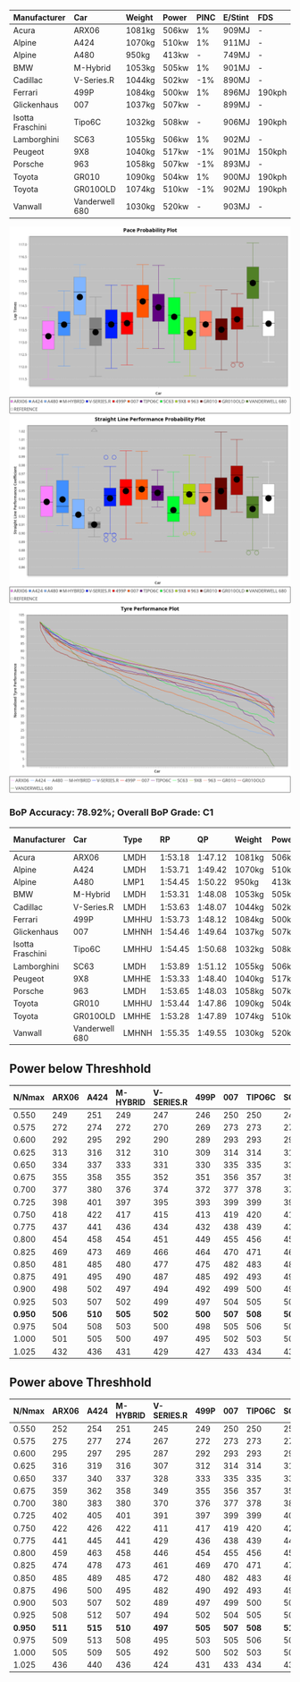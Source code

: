 | Manufacturer     | Car            | Weight | Power | PINC    | E/Stint | FDS     |
|:-|:-|:-|:-|:-|:-|:-|
| Acura            | ARX06          | 1081kg | 506kw | 1%      | 909MJ   |    -    |
| Alpine           | A424           | 1070kg | 510kw | 1%      | 911MJ   |    -    |
| Alpine           | A480           | 950kg  | 413kw |    -    | 749MJ   |    -    |
| BMW              | M-Hybrid       | 1053kg | 505kw | 1%      | 901MJ   |    -    |
| Cadillac         | V-Series.R     | 1044kg | 502kw | -1%     | 890MJ   |    -    |
| Ferrari          | 499P           | 1084kg | 500kw | 1%      | 896MJ   | 190kph  |
| Glickenhaus      | 007            | 1037kg | 507kw |    -    | 899MJ   |    -    |
| Isotta Fraschini | Tipo6C         | 1032kg | 508kw |    -    | 906MJ   | 190kph  |
| Lamborghini      | SC63           | 1055kg | 506kw | 1%      | 902MJ   |    -    |
| Peugeot          | 9X8            | 1040kg | 517kw | -1%     | 901MJ   | 150kph  |
| Porsche          | 963            | 1058kg | 507kw | -1%     | 893MJ   |    -    |
| Toyota           | GR010          | 1090kg | 504kw | 1%      | 900MJ   | 190kph  |
| Toyota           | GR010OLD       | 1074kg | 510kw | -1%     | 902MJ   | 190kph  |
| Vanwall          | Vanderwell 680 | 1030kg | 520kw |    -    | 903MJ   |    -    |

![PACECHART](./IMG/ACOMETHOD.png)
![STRAIGHTLINEPERFORMANCECHART](./IMG/ACOMETHOD_sp.png)
![TYREPERFORMANCECHART](./IMG/ACOMETHOD_tw.png)

### BoP Accuracy: 78.92%; Overall BoP Grade: C1
| Manufacturer     | Car            | Type  | RP      | QP      | Weight | Power¹ | Threshhold | PINC    | Power² | E/Stint | AVG Vmax  | FDS     | RDLC | L/Stint | BOP-Grade | Model Accuracy | Model Points | Match%  |
|:-|:-|:-|:-|:-|:-|:-|:-|:-|:-|:-|:-|:-|:-|:-|:-|:-|:-|:-|
| Acura            | ARX06          | LMDH  | 1:53.18 | 1:47.12 | 1081kg | 506kw  | 210.0kph   | 1%      | 511kw  |  909MJ  | 274.86kph |    -    | 0.99 | 29      | -D2       | 100.00%        | 995          | 62.92%  |
| Alpine           | A424           | LMDH  | 1:53.71 | 1:49.42 | 1070kg | 510kw  | 210.0kph   | 1%      | 515kw  |  911MJ  | 276.17kph |    -    | 0.99 | 29      | +C2       | 100.00%        | 642          | 72.82%  |
| Alpine           | A480           | LMP1  | 1:54.45 | 1:50.22 |  950kg | 413kw  | 210.0kph   |    -    | 413kw  |  749MJ  | 270.27kph |    -    | 0.97 | 28      | ~A1       | 60.26%         | 849          | 100.00% |
| BMW              | M-Hybrid       | LMDH  | 1:53.31 | 1:48.08 | 1053kg | 505kw  | 210.0kph   | 1%      | 510kw  |  901MJ  | 273.13kph |    -    | 1.01 | 29      | -C2       | 100.00%        | 1714         | 74.65%  |
| Cadillac         | V-Series.R     | LMDH  | 1:53.63 | 1:48.07 | 1044kg | 502kw  | 210.0kph   | -1%     | 497kw  |  890MJ  | 275.69kph |    -    | 1.01 | 29      | -A2       | 98.95%         | 2271         | 92.74%  |
| Ferrari          | 499P           | LMHHU | 1:53.73 | 1:48.12 | 1084kg | 500kw  | 210.0kph   | 1%      | 505kw  |  896MJ  | 275.99kph | 190kph  | 1.01 | 29      | -A2       | 99.93%         | 2718         | 94.15%  |
| Glickenhaus      | 007            | LMHNH | 1:54.46 | 1:49.64 | 1037kg | 507kw  | 210.0kph   |    -    | 507kw  |  899MJ  | 278.85kph |    -    | 0.95 | 29      | +B2       | 96.34%         | 1634         | 84.75%  |
| Isotta Fraschini | Tipo6C         | LMHHU | 1:54.45 | 1:50.68 | 1032kg | 508kw  | 210.0kph   |    -    | 508kw  |  906MJ  | 278.54kph | 190kph  | 1.08 | 29      | +Ω1       | 92.36%         | 133          | 48.26%  |
| Lamborghini      | SC63           | LMDH  | 1:53.89 | 1:51.12 | 1055kg | 506kw  | 210.0kph   | 1%      | 511kw  |  902MJ  | 274.64kph |    -    | 1.04 | 29      | ~A1       | 96.54%         | 418          | 100.00% |
| Peugeot          | 9X8            | LMHHE | 1:53.33 | 1:48.40 | 1040kg | 517kw  | 210.0kph   | -1%     | 512kw  |  901MJ  | 277.75kph | 150kph  | 1.02 | 29      | -B2       | 88.68%         | 2617         | 83.72%  |
| Porsche          | 963            | LMDH  | 1:53.65 | 1:48.03 | 1058kg | 507kw  | 210.0kph   | -1%     | 502kw  |  893MJ  | 275.79kph |    -    | 1.00 | 29      | -A2       | 99.98%         | 6168         | 92.16%  |
| Toyota           | GR010          | LMHHU | 1:53.44 | 1:47.86 | 1090kg | 504kw  | 210.0kph   | 1%      | 509kw  |  900MJ  | 276.10kph | 190kph  | 1.00 | 29      | -B2       | 98.53%         | 3557         | 84.42%  |
| Toyota           | GR010OLD       | LMHHE | 1:53.28 | 1:47.89 | 1074kg | 510kw  | 210.0kph   | -1%     | 505kw  |  902MJ  | 278.72kph | 190kph  | 1.02 | 29      | -B2       | 92.01%         | 1427         | 80.18%  |
| Vanwall          | Vanderwell 680 | LMHNH | 1:55.35 | 1:49.55 | 1030kg | 520kw  | 210.0kph   |    -    | 520kw  |  903MJ  | 276.33kph |    -    | 1.01 | 29      | +Ω1       | 94.62%         | 633          | 34.17%  |

## Power below Threshhold
| N/Nmax    | ARX06   | A424    | M-HYBRID | V-SERIES.R | 499P    | 007     | TIPO6C  | SC63    | 9X8     | 963     | GR010   | GR010OLD | VANDERWELL 680 | ​     | RPM      | A480    |
|:-|:-|:-|:-|:-|:-|:-|:-|:-|:-|:-|:-|:-|:-|:-|:-|:-|
|  0.550    |  249    |  251    |  249     |  247       |  246    |  250    |  250    |  249    |  255    |  250    |  248    |  251     |  256           |  ​    |   --     |   -     |
|  0.575    |  272    |  274    |  272     |  270       |  269    |  273    |  273    |  272    |  278    |  273    |  271    |  274     |  279           |  ​    |   --     |   -     |
|  0.600    |  292    |  295    |  292     |  290       |  289    |  293    |  293    |  292    |  298    |  293    |  291    |  295     |  300           |  ​    |   --     |   -     |
|  0.625    |  313    |  316    |  312     |  310       |  309    |  314    |  314    |  313    |  320    |  314    |  312    |  316     |  322           |  ​    |   --     |   -     |
|  0.650    |  334    |  337    |  333     |  331       |  330    |  335    |  335    |  334    |  341    |  335    |  333    |  337     |  343           |  ​    |   --     |   -     |
|  0.675    |  355    |  358    |  355     |  352       |  351    |  356    |  357    |  355    |  363    |  356    |  354    |  358     |  365           |  ​    |   --     |   -     |
|  0.700    |  377    |  380    |  376     |  374       |  372    |  377    |  378    |  377    |  385    |  377    |  375    |  380     |  387           |  ​    |   --     |   -     |
|  0.725    |  398    |  401    |  397     |  395       |  393    |  399    |  399    |  398    |  407    |  399    |  396    |  401     |  409           |  ​    |   --     |   -     |
|  0.750    |  418    |  422    |  417     |  415       |  413    |  419    |  420    |  418    |  427    |  419    |  416    |  422     |  430           |  ​    |   --     |   -     |
|  0.775    |  437    |  441    |  436     |  434       |  432    |  438    |  439    |  437    |  446    |  438    |  435    |  441     |  449           |  ​    |  5000    |  242    |
|  0.800    |  454    |  458    |  454     |  451       |  449    |  455    |  456    |  454    |  464    |  455    |  453    |  458     |  467           |  ​    |  5500    |  286    |
|  0.825    |  469    |  473    |  469     |  466       |  464    |  470    |  471    |  469    |  479    |  470    |  468    |  473     |  482           |  ​    |  6000    |  320    |
|  0.850    |  481    |  485    |  480     |  477       |  475    |  482    |  483    |  481    |  491    |  482    |  479    |  485     |  494           |  ​    |  6500    |  361    |
|  0.875    |  491    |  495    |  490     |  487       |  485    |  492    |  493    |  491    |  502    |  492    |  489    |  495     |  505           |  ​    |  7000    |  404    |
|  0.900    |  498    |  502    |  497     |  494       |  492    |  499    |  500    |  498    |  509    |  499    |  496    |  502     |  512           |  ​    |  7500    |  414    |
|  0.925    |  503    |  507    |  502     |  499       |  497    |  504    |  505    |  503    |  514    |  504    |  501    |  507     |  517           |  ​    |  8000    |  410    |
| **0.950** | **506** | **510** | **505**  | **502**    | **500** | **507** | **508** | **506** | **517** | **507** | **504** | **510**  | **520**        | **​** | **8500** | **413** |
|  0.975    |  504    |  508    |  503     |  500       |  498    |  505    |  506    |  504    |  515    |  505    |  502    |  508     |  518           |  ​    |  9000    |  207    |
|  1.000    |  501    |  505    |  500     |  497       |  495    |  502    |  503    |  501    |  511    |  502    |  499    |  505     |  514           |  ​    |   --     |   -     |
|  1.025    |  432    |  436    |  431     |  429       |  427    |  433    |  434    |  432    |  441    |  433    |  430    |  436     |  444           |  ​    |   --     |   -     |

## Power above Threshhold
| N/Nmax    | ARX06   | A424    | M-HYBRID | V-SERIES.R | 499P    | 007     | TIPO6C  | SC63    | 9X8     | 963     | GR010   | GR010OLD | VANDERWELL 680 | ​     | RPM      | A480    |
|:-|:-|:-|:-|:-|:-|:-|:-|:-|:-|:-|:-|:-|:-|:-|:-|:-|
|  0.550    |  252    |  254    |  251     |  245       |  249    |  250    |  250    |  252    |  252    |  247    |  251    |  249     |  256           |  ​    |   --     |   -     |
|  0.575    |  275    |  277    |  274     |  267       |  272    |  273    |  273    |  275    |  275    |  270    |  274    |  272     |  279           |  ​    |   --     |   -     |
|  0.600    |  295    |  297    |  295     |  287       |  292    |  293    |  293    |  295    |  296    |  290    |  294    |  292     |  300           |  ​    |   --     |   -     |
|  0.625    |  316    |  319    |  316     |  307       |  312    |  314    |  314    |  316    |  317    |  310    |  315    |  312     |  322           |  ​    |   --     |   -     |
|  0.650    |  337    |  340    |  337     |  328       |  333    |  335    |  335    |  337    |  338    |  331    |  336    |  333     |  343           |  ​    |   --     |   -     |
|  0.675    |  359    |  362    |  358     |  349       |  355    |  356    |  357    |  359    |  359    |  352    |  357    |  355     |  365           |  ​    |   --     |   -     |
|  0.700    |  380    |  383    |  380     |  370       |  376    |  377    |  378    |  380    |  381    |  374    |  379    |  376     |  387           |  ​    |   --     |   -     |
|  0.725    |  402    |  405    |  401     |  391       |  397    |  399    |  399    |  402    |  403    |  395    |  400    |  397     |  409           |  ​    |   --     |   -     |
|  0.750    |  422    |  426    |  422     |  411       |  417    |  419    |  420    |  422    |  423    |  415    |  421    |  417     |  430           |  ​    |   --     |   -     |
|  0.775    |  441    |  445    |  441     |  429       |  436    |  438    |  439    |  441    |  442    |  434    |  440    |  436     |  449           |  ​    |  5000    |  242    |
|  0.800    |  459    |  463    |  458     |  446       |  454    |  455    |  456    |  459    |  460    |  451    |  457    |  454     |  467           |  ​    |  5500    |  286    |
|  0.825    |  474    |  478    |  473     |  461       |  469    |  470    |  471    |  474    |  475    |  466    |  472    |  469     |  482           |  ​    |  6000    |  320    |
|  0.850    |  485    |  489    |  485     |  472       |  480    |  482    |  483    |  485    |  486    |  477    |  484    |  480     |  494           |  ​    |  6500    |  361    |
|  0.875    |  496    |  500    |  495     |  482       |  490    |  492    |  493    |  496    |  497    |  487    |  494    |  490     |  505           |  ​    |  7000    |  404    |
|  0.900    |  503    |  507    |  502     |  489       |  497    |  499    |  500    |  503    |  504    |  494    |  501    |  497     |  512           |  ​    |  7500    |  414    |
|  0.925    |  508    |  512    |  507     |  494       |  502    |  504    |  505    |  508    |  509    |  499    |  506    |  502     |  517           |  ​    |  8000    |  410    |
| **0.950** | **511** | **515** | **510**  | **497**    | **505** | **507** | **508** | **511** | **512** | **502** | **509** | **505**  | **520**        | **​** | **8500** | **413** |
|  0.975    |  509    |  513    |  508     |  495       |  503    |  505    |  506    |  509    |  510    |  500    |  507    |  503     |  518           |  ​    |  9000    |  207    |
|  1.000    |  505    |  509    |  505     |  492       |  500    |  502    |  503    |  505    |  506    |  497    |  504    |  500     |  514           |  ​    |   --     |   -     |
|  1.025    |  436    |  440    |  436     |  424       |  431    |  433    |  434    |  436    |  437    |  429    |  435    |  431     |  444           |  ​    |   --     |   -     |

